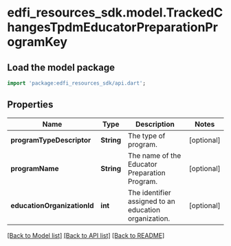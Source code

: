 # edfi_resources_sdk.model.TrackedChangesTpdmEducatorPreparationProgramKey

## Load the model package
```dart
import 'package:edfi_resources_sdk/api.dart';
```

## Properties
Name | Type | Description | Notes
------------ | ------------- | ------------- | -------------
**programTypeDescriptor** | **String** | The type of program. | [optional] 
**programName** | **String** | The name of the Educator Preparation Program. | [optional] 
**educationOrganizationId** | **int** | The identifier assigned to an education organization. | [optional] 

[[Back to Model list]](../README.md#documentation-for-models) [[Back to API list]](../README.md#documentation-for-api-endpoints) [[Back to README]](../README.md)


